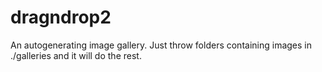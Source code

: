 dragndrop2
==========

An autogenerating image gallery. Just throw folders containing images in ./galleries and it will do the rest.